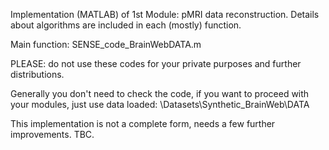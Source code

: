 Implementation (MATLAB) of 1st Module: pMRI data reconstruction.
  Details about algorithms are included in each (mostly) function.
  
  Main function: SENSE_code_BrainWebDATA.m
  
  PLEASE: do not use these codes for your private purposes and further distributions.
  
  Generally you don't need to check the code, if you want to proceed with your modules, just use data loaded:
  \Datasets\Synthetic_BrainWeb\DATA
  
  This implementation is not a complete form, needs a few further improvements.
  TBC. 
